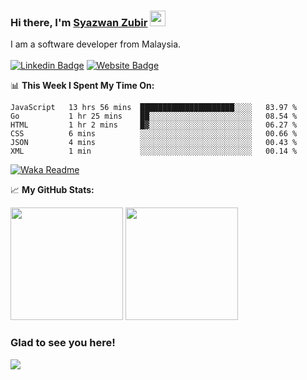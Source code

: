 ### Hi there, I'm <a href="https://syazwan.xyz" target="_blank">Syazwan Zubir</a> <img src="https://media.giphy.com/media/hvRJCLFzcasrR4ia7z/giphy.gif" width="25px">
I am a software developer from Malaysia.
<br/><br/>
[![Linkedin Badge](https://img.shields.io/badge/-LinkedIn-0e76a8?style=flat-square&logo=Linkedin&logoColor=white)](https://linkedin.com/in/syazwanzubir)
[![Website Badge](https://img.shields.io/badge/Website-3b5998?style=flat-square&logo=google-chrome&logoColor=white)](https://syazwan.xyz)

📊 **This Week I Spent My Time On:**
<!--START_SECTION:waka-->

```text
JavaScript   13 hrs 56 mins  █████████████████████░░░░   83.97 %
Go           1 hr 25 mins    ██░░░░░░░░░░░░░░░░░░░░░░░   08.54 %
HTML         1 hr 2 mins     █▓░░░░░░░░░░░░░░░░░░░░░░░   06.27 %
CSS          6 mins          ░░░░░░░░░░░░░░░░░░░░░░░░░   00.66 %
JSON         4 mins          ░░░░░░░░░░░░░░░░░░░░░░░░░   00.43 %
XML          1 min           ░░░░░░░░░░░░░░░░░░░░░░░░░   00.14 %
```

<!--END_SECTION:waka-->
[![Waka Readme](https://github.com/syazwanz/syazwanz/actions/workflows/wakatime.yml/badge.svg)](https://github.com/syazwanz/syazwanz/actions/workflows/wakatime.yml)

📈 **My GitHub Stats:**

<p>
  <img height="180em" src="https://github-readme-stats.vercel.app/api?username=syazwanz&show_icons=true&hide_border=false&&count_private=true&include_all_commits=true" />
  <img height="180em" src="https://github-readme-stats.vercel.app/api/top-langs/?username=syazwanz&exclude_repo=KNN-Image-Classification&show_icons=true&hide_border=false&layout=compact&langs_count=8"/>
</p>

### Glad to see you here!
![](https://visitor-badge.glitch.me/badge?page_id=syazwanz.syazwanz)
